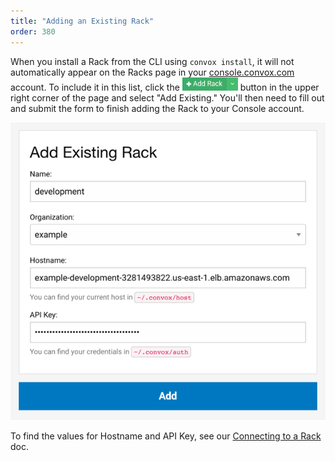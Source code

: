 ```yaml
---
title: "Adding an Existing Rack"
order: 380
---
```


When you install a Rack from the CLI using `convox install`, it will not automatically appear on the Racks page in your [console.convox.com](https://console.convox.com) account. To include it in this list, click the <img src="/assets/images/docs/add-rack.png" alt="Add Rack" style="height: 1.5em;"> button in the upper right corner of the page and select "Add Existing." You'll then need to fill out and submit the form to finish adding the Rack to your Console account.

![Adding an Existing Rack](/assets/images/docs/adding-an-existing-rack/adding-an-existing-rack.png)

To find the values for Hostname and API Key, see our [Connecting to a Rack](/docs/connecting-to-a-rack) doc.
